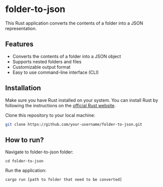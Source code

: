 # folder-to-json

This Rust application converts the contents of a folder into a JSON representation.

## Features

- Converts the contents of a folder into a JSON object
- Supports nested folders and files
- Customizable output format
- Easy to use command-line interface (CLI)

## Installation

Make sure you have Rust installed on your system. You can install Rust by following the instructions on the [official Rust website](https://www.rust-lang.org/).

Clone this repository to your local machine:

```bash
git clone https://github.com/your-username/folder-to-json.git
```
## How to run?
Navigate to folder-to-json folder:
```
cd folder-to-json
```
Run the application:
```
cargo run [path to folder that need to be converted]
```

